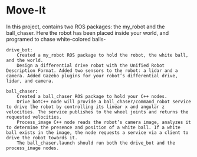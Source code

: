 # Move-It
In this project, contains two ROS packages: the my_robot and the ball_chaser. Here the robot has been placed inside your world, and programed to chase white-colored balls-

    drive_bot:
        Created a my_robot ROS package to hold the robot, the white ball, and the world.
        Design a differential drive robot with the Unified Robot Description Format. Added two sensors to the robot: a lidar and a camera. Added Gazebo plugins for your robot’s differential drive, lidar, and camera. 
        
    ball_chaser:
        Created a ball_chaser ROS package to hold your C++ nodes.
        Drive_botC++ node will provide a ball_chaser/command_robot service to drive the robot by controlling its linear x and angular z velocities. The service publishes to the wheel joints and returns the requested velocities.
        Process_image C++ node reads the robot’s camera image, analyzes it to determine the presence and position of a white ball. If a white ball exists in the image, the node requests a service via a client to drive the robot towards it.
        The ball_chaser.launch should run both the drive_bot and the process_image nodes.

